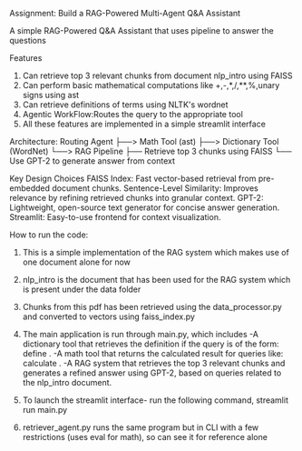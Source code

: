 Assignment: Build a RAG-Powered Multi-Agent Q&A Assistant

A simple RAG-Powered Q&A Assistant that uses pipeline to answer the questions

Features
1) Can retrieve top 3 relevant chunks from document nlp_intro using FAISS
2) Can perform basic mathematical computations like +,-,*,/,**,%,unary signs using ast
3) Can retrieve definitions of terms using NLTK's wordnet
4) Agentic WorkFlow:Routes the query to the appropriate tool
5) All these features are implemented in a simple streamlit interface


Architecture:
Routing Agent
├──> Math Tool (ast)
├──> Dictionary Tool (WordNet)
└──> RAG Pipeline
├── Retrieve top 3 chunks using FAISS
└── Use GPT-2 to generate answer from context

Key Design Choices
FAISS Index: Fast vector-based retrieval from pre-embedded document chunks.
Sentence-Level Similarity: Improves relevance by refining retrieved chunks into granular context.
GPT-2: Lightweight, open-source text generator for concise answer generation.
Streamlit: Easy-to-use frontend for context visualization.

How to run the code:
1) This is a simple implementation of the RAG system which makes use of one document alone for now
2) nlp_intro is the document that has been used for the RAG system which is present under the data folder
3) Chunks from this pdf has been retrieved using the data_processor.py and converted to vectors using faiss_index.py
4) The main application is run through main.py, which includes
    -A dictionary tool that retrieves the definition if the query is of the form: define <any word>.
    -A math tool that returns the calculated result for queries like: calculate <num1> <operator> <num2>.
    -A RAG system that retrieves the top 3 relevant chunks and generates a refined answer using GPT-2, based on queries related to the nlp_intro document.
5) To launch the streamlit interface- run the following command,
streamlit run main.py

6) retriever_agent.py runs the same program but in CLI with a few restrictions (uses eval for math), so can see it for reference alone

